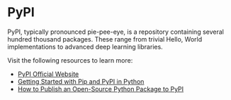 # PyPI

PyPI, typically pronounced pie-pee-eye, is a repository containing several hundred thousand packages. These range from trivial Hello, World implementations to advanced deep learning libraries.

Visit the following resources to learn more:

- [PyPI Official Website](https://pypi.org/)
- [Getting Started with Pip and PyPI in Python](https://www.youtube.com/watch?v=bPSfNKvhooA)
- [How to Publish an Open-Source Python Package to PyPI](https://realpython.com/pypi-publish-python-package/)
